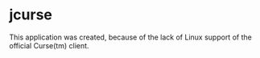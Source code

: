 jcurse
======

This application was created, because of the lack of Linux support of the official Curse(tm) client.
